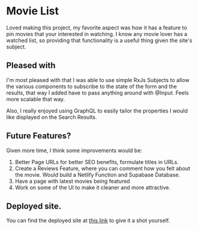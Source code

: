# Movie List
Loved making this project, my favorite aspect was how it has a feature to pin movies that your interested in watching. I know any movie lover has a watched list, so providing that functionality is a useful thing given the site's subject. 

## Pleased with
I'm most pleased with that I was able to use simple RxJs Subjects to allow the various components to subscribe to the state of the form and the results, that way I added have to pass anything around with @Input. Feels more scalable that way.

Also, I really enjoyed using GraphQL to easily tailor the properties I would like displayed on the Search Results.

## Future Features?
Given more time, I think some improvements would be:
1. Better Page URLs for better SEO benefits, formulate titles in URLs.
2. Create a Reviews Feature, where you can comment how you felt about the movie. Would build a Netlify Function and Supabase Database.
3. Have a page with latest movies being featured
4. Work on some of the UI to make it cleaner and more attractive.

## Deployed site.
You can find the deployed site at [this link](https://emiliosmovielist.netlify.app/) to give it a shot yourself.